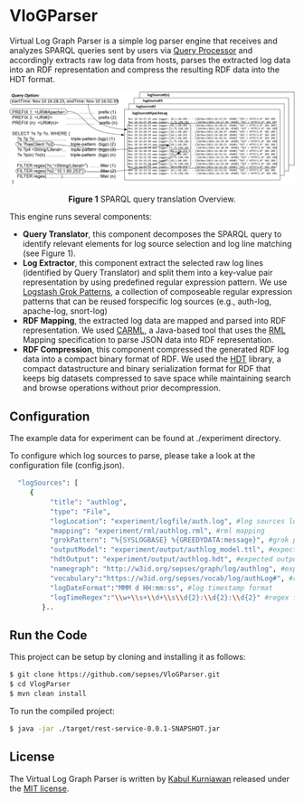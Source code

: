 # VloGParser
Virtual Log Graph Parser is a simple log parser engine that receives and analyzes SPARQL queries sent by users via <a target="_blank" href="https://github.com/sepses/VloGraphQueryProcessor"> Query Processor</a> and accordingly extracts raw log data from hosts, parses the extracted log data into an RDF representation and compress the resulting RDF data into the HDT format.

![ ](https://raw.githubusercontent.com/sepses/VloGParser/hdt-version/docs/querytranslationexample.png)<p align="center"> **Figure 1** SPARQL query translation Overview.

This engine runs several components:
- **Query Translator**, this component decomposes the SPARQL query to identify relevant elements for log source selection and log line matching (see Figure 1).
- **Log Extractor**, this component extract the selected raw log lines (identified by Query Translator) and split them into a key-value pair representation by using predefined regular expression pattern. We use <a target="_blank" href="https://github.com/logstash-plugins/logstash-patterns-core/blob/master/patterns/grok-patterns">Logstash Grok Patterns</a>, a collection of composeable regular expression patterns that can be reused forspecific log sources (e.g., auth-log, apache-log, snort-log)
- **RDF Mapping**, the extracted log data are mapped and parsed into RDF representation. We used <a target="_blank" href="https://github.com/carml/carml">CARML</a>, a Java-based tool that uses the <a target="_blank" href="https://rml.io/">RML</a> Mapping specification to parse JSON data into RDF representation.
- **RDF Compression**, this component compressed the generated RDF log data into a compact binary format of RDF. We used the <a target="_blank" href="http://www.rdfhdt.org/">HDT</a> library, a compact datastructure and binary serialization format for RDF that keeps big datasets compressed to save space while maintaining search and browse operations without prior decompression.	

## Configuration

The example data for experiment can be found at ./experiment directory. 

To configure which log sources to parse, please take a look at the configuration file (config.json).

```bash
  "logSources": [ 
     {
	      "title": "authlog",
	      "type": "File",
	      "logLocation": "experiment/logfile/auth.log", #log sources location
	      "mapping": "experiment/rml/authlog.rml", #rml mapping
	      "grokPattern": "%{SYSLOGBASE} %{GREEDYDATA:message}", #grok pattern
		  "outputModel": "experiment/output/authlog_model.ttl", #expected output name in rdf
		  "hdtOutput": "experiment/output/authlog.hdt", #expected output name in hdt
	      "namegraph": "http://w3id.org/sepses/graph/log/authlog", #expected graph name
	      "vocabulary":"https://w3id.org/sepses/vocab/log/authLog#", #respected vocabulary
	      "logDateFormat":"MMM d HH:mm:ss", #log timestamp format
	      "logTimeRegex":"\\w+\\s+\\d+\\s\\d{2}:\\d{2}:\\d{2}" #regex for log timestamp...   
		}..
```


## Run the Code

This project can be setup by cloning and installing it as follows:

```bash
$ git clone https://github.com/sepses/VloGParser.git
$ cd VlogParser
$ mvn clean install
```

To run the compiled project: 

```bash
$ java -jar ./target/rest-service-0.0.1-SNAPSHOT.jar
```

## License

The Virtual Log Graph Parser is written by [Kabul Kurniawan](https://kabulkurniawan.github.io/) released under the [MIT license](http://opensource.org/licenses/MIT).


